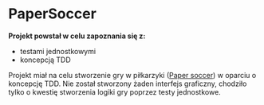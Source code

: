 PaperSoccer
===========

**Projekt powstał w celu zapoznania się z:**

- testami jednostkowymi
- koncepcją TDD

Projekt miał na celu stworzenie gry w piłkarzyki ([Paper soccer](https://en.wikipedia.org/wiki/Paper_soccer)) w 
oparciu o koncepcję TDD. Nie został stworzony żaden interfejs graficzny, chodziło tylko o kwestię stworzenia logiki
gry poprzez testy jednostkowe.

